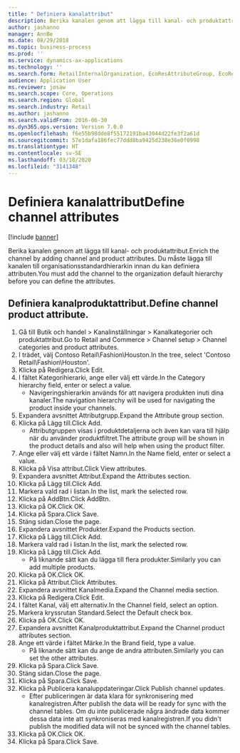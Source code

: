 ```yaml
---
title: " Definiera kanalattribut"
description: Berika kanalen genom att lägga till kanal- och produktattribut.
author: jashanno
manager: AnnBe
ms.date: 08/29/2018
ms.topic: business-process
ms.prod: ''
ms.service: dynamics-ax-applications
ms.technology: ''
ms.search.form: RetailInternalOrganization, EcoResAttributeGroup, EcoResAttributeGroupAttribute, RetailAddChannelItems, RetailCatalogProductAttributeValue, RetailMedia
audience: Application User
ms.reviewer: josaw
ms.search.scope: Core, Operations
ms.search.region: Global
ms.search.industry: Retail
ms.author: jashanno
ms.search.validFrom: 2016-06-30
ms.dyn365.ops.version: Version 7.0.0
ms.openlocfilehash: f6e55b98dde8f55172191ba43044d22fe3f2a61d
ms.sourcegitcommit: 57e1dafa186fec77ddd8ba9425d238e36e0f0998
ms.translationtype: HT
ms.contentlocale: sv-SE
ms.lasthandoff: 03/18/2020
ms.locfileid: "3141348"
---
```

# <a name="define-channel-attributes"></a><span data-ttu-id="2d16a-103"> Definiera kanalattribut</span><span class="sxs-lookup"><span data-stu-id="2d16a-103">Define channel attributes</span></span>

[!include [banner](../includes/banner.md)]

<span data-ttu-id="2d16a-104">Berika kanalen genom att lägga till kanal- och produktattribut.</span><span class="sxs-lookup"><span data-stu-id="2d16a-104">Enrich the channel by adding channel and product attributes.</span></span> <span data-ttu-id="2d16a-105">Du måste lägga till kanalen till organisationsstandardhierarkin innan du kan definiera attributen.</span><span class="sxs-lookup"><span data-stu-id="2d16a-105">You must add the channel to the organization default hierarchy before you can define the attributes.</span></span>


## <a name="define-channel-product-attribute"></a><span data-ttu-id="2d16a-106">Definiera kanalproduktattribut.</span><span class="sxs-lookup"><span data-stu-id="2d16a-106">Define channel product attribute.</span></span>
1. <span data-ttu-id="2d16a-107">Gå till Butik och handel > Kanalinställningar > Kanalkategorier och produktattribut.</span><span class="sxs-lookup"><span data-stu-id="2d16a-107">Go to Retail and Commerce > Channel setup > Channel categories and product attributes.</span></span>
2. <span data-ttu-id="2d16a-108">I trädet, välj Contoso Retail\Fashion\Houston.</span><span class="sxs-lookup"><span data-stu-id="2d16a-108">In the tree, select 'Contoso Retail\Fashion\Houston'.</span></span>
3. <span data-ttu-id="2d16a-109">Klicka på Redigera.</span><span class="sxs-lookup"><span data-stu-id="2d16a-109">Click Edit.</span></span>
4. <span data-ttu-id="2d16a-110">I fältet Kategorihierarki, ange eller välj ett värde.</span><span class="sxs-lookup"><span data-stu-id="2d16a-110">In the Category hierarchy field, enter or select a value.</span></span>
    * <span data-ttu-id="2d16a-111">Navigeringshierarkin används för att navigera produkten inuti dina kanaler.</span><span class="sxs-lookup"><span data-stu-id="2d16a-111">The navigation hierarchy will be used for navigating the product inside your channels.</span></span>  
5. <span data-ttu-id="2d16a-112">Expandera avsnittet Attributgrupp.</span><span class="sxs-lookup"><span data-stu-id="2d16a-112">Expand the Attribute group section.</span></span>
6. <span data-ttu-id="2d16a-113">Klicka på Lägg till.</span><span class="sxs-lookup"><span data-stu-id="2d16a-113">Click Add.</span></span>
    * <span data-ttu-id="2d16a-114">Attributgruppen visas i produktdetaljerna och även kan vara till hjälp när du använder produktfiltret.</span><span class="sxs-lookup"><span data-stu-id="2d16a-114">The attribute group will be shown in the product details and also will help when using the product filter.</span></span>  
7. <span data-ttu-id="2d16a-115">Ange eller välj ett värde i fältet Namn.</span><span class="sxs-lookup"><span data-stu-id="2d16a-115">In the Name field, enter or select a value.</span></span>
8. <span data-ttu-id="2d16a-116">Klicka på Visa attribut.</span><span class="sxs-lookup"><span data-stu-id="2d16a-116">Click View attributes.</span></span>
9. <span data-ttu-id="2d16a-117">Expandera avsnittet Attribut.</span><span class="sxs-lookup"><span data-stu-id="2d16a-117">Expand the Attributes section.</span></span>
10. <span data-ttu-id="2d16a-118">Klicka på Lägg till.</span><span class="sxs-lookup"><span data-stu-id="2d16a-118">Click Add.</span></span>
11. <span data-ttu-id="2d16a-119">Markera vald rad i listan.</span><span class="sxs-lookup"><span data-stu-id="2d16a-119">In the list, mark the selected row.</span></span>
12. <span data-ttu-id="2d16a-120">Klicka på AddBtn.</span><span class="sxs-lookup"><span data-stu-id="2d16a-120">Click AddBtn.</span></span>
13. <span data-ttu-id="2d16a-121">Klicka på OK.</span><span class="sxs-lookup"><span data-stu-id="2d16a-121">Click OK.</span></span>
14. <span data-ttu-id="2d16a-122">Klicka på Spara.</span><span class="sxs-lookup"><span data-stu-id="2d16a-122">Click Save.</span></span>
15. <span data-ttu-id="2d16a-123">Stäng sidan.</span><span class="sxs-lookup"><span data-stu-id="2d16a-123">Close the page.</span></span>
16. <span data-ttu-id="2d16a-124">Expandera avsnittet Produkter.</span><span class="sxs-lookup"><span data-stu-id="2d16a-124">Expand the Products section.</span></span>
17. <span data-ttu-id="2d16a-125">Klicka på Lägg till.</span><span class="sxs-lookup"><span data-stu-id="2d16a-125">Click Add.</span></span>
18. <span data-ttu-id="2d16a-126">Markera vald rad i listan.</span><span class="sxs-lookup"><span data-stu-id="2d16a-126">In the list, mark the selected row.</span></span>
19. <span data-ttu-id="2d16a-127">Klicka på Lägg till.</span><span class="sxs-lookup"><span data-stu-id="2d16a-127">Click Add.</span></span>
    * <span data-ttu-id="2d16a-128">På liknande sätt kan du lägga till flera produkter.</span><span class="sxs-lookup"><span data-stu-id="2d16a-128">Similarly you can add multiple products.</span></span>  
20. <span data-ttu-id="2d16a-129">Klicka på OK.</span><span class="sxs-lookup"><span data-stu-id="2d16a-129">Click OK.</span></span>
21. <span data-ttu-id="2d16a-130">Klicka på Attribut.</span><span class="sxs-lookup"><span data-stu-id="2d16a-130">Click Attributes.</span></span>
22. <span data-ttu-id="2d16a-131">Expandera avsnittet Kanalmedia.</span><span class="sxs-lookup"><span data-stu-id="2d16a-131">Expand the Channel media section.</span></span>
23. <span data-ttu-id="2d16a-132">Klicka på Redigera.</span><span class="sxs-lookup"><span data-stu-id="2d16a-132">Click Edit.</span></span>
24. <span data-ttu-id="2d16a-133">I fältet Kanal, välj ett alternativ.</span><span class="sxs-lookup"><span data-stu-id="2d16a-133">In the Channel field, select an option.</span></span>
25. <span data-ttu-id="2d16a-134">Markera kryssrutan Standard.</span><span class="sxs-lookup"><span data-stu-id="2d16a-134">Select the Default check box.</span></span>
26. <span data-ttu-id="2d16a-135">Klicka på OK.</span><span class="sxs-lookup"><span data-stu-id="2d16a-135">Click OK.</span></span>
27. <span data-ttu-id="2d16a-136">Expandera avsnittet Kanalproduktattribut.</span><span class="sxs-lookup"><span data-stu-id="2d16a-136">Expand the Channel product attributes section.</span></span>
28. <span data-ttu-id="2d16a-137">Ange ett värde i fältet Märke.</span><span class="sxs-lookup"><span data-stu-id="2d16a-137">In the Brand field, type a value.</span></span>
    * <span data-ttu-id="2d16a-138">På liknande sätt kan du ange de andra attributen.</span><span class="sxs-lookup"><span data-stu-id="2d16a-138">Similarly you can set the other attributes.</span></span>  
29. <span data-ttu-id="2d16a-139">Klicka på Spara.</span><span class="sxs-lookup"><span data-stu-id="2d16a-139">Click Save.</span></span>
30. <span data-ttu-id="2d16a-140">Stäng sidan.</span><span class="sxs-lookup"><span data-stu-id="2d16a-140">Close the page.</span></span>
31. <span data-ttu-id="2d16a-141">Klicka på Spara.</span><span class="sxs-lookup"><span data-stu-id="2d16a-141">Click Save.</span></span>
32. <span data-ttu-id="2d16a-142">Klicka på Publicera kanaluppdateringar.</span><span class="sxs-lookup"><span data-stu-id="2d16a-142">Click Publish channel updates.</span></span>
    * <span data-ttu-id="2d16a-143">Efter publiceringen är data klara för synkronisering med kanalregistren.</span><span class="sxs-lookup"><span data-stu-id="2d16a-143">After publish the data will be ready for sync with the channel tables.</span></span> <span data-ttu-id="2d16a-144">Om du inte publicerade några ändrade data kommer dessa data inte att synkroniseras med kanalregistren.</span><span class="sxs-lookup"><span data-stu-id="2d16a-144">If you didn't publish the modified data will not be synced with the channel tables.</span></span>  
33. <span data-ttu-id="2d16a-145">Klicka på OK.</span><span class="sxs-lookup"><span data-stu-id="2d16a-145">Click OK.</span></span>
34. <span data-ttu-id="2d16a-146">Klicka på Spara.</span><span class="sxs-lookup"><span data-stu-id="2d16a-146">Click Save.</span></span>

